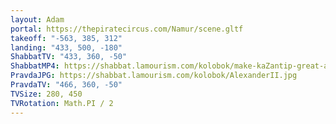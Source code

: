 ```yaml
---
layout: Adam
portal: https://thepiratecircus.com/Namur/scene.gltf
takeoff: "-563, 385, 312"
landing: "433, 500, -180"
ShabbatTV: "433, 360, -50"
ShabbatMP4: https://shabbat.lamourism.com/kolobok/make-kaZantip-great-again.mp4
PravdaJPG: https://shabbat.lamourism.com/kolobok/AlexanderII.jpg
PravdaTV: "466, 360, -50"
TVSize: 280, 450
TVRotation: Math.PI / 2
---
```

